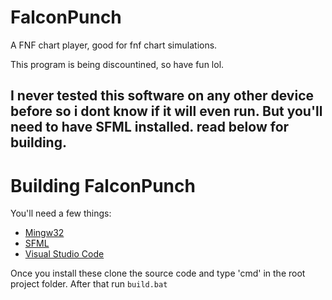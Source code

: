 # FalconPunch

A FNF chart player, good for fnf chart simulations.

This program is being discountined, so have fun lol.

I never tested this software on any other device before so i dont know if it will even run. But you'll need to have SFML installed. read below for building.
--------------------------------------------------------------------------------------------------------------------------------------------------------------------


# Building FalconPunch

You'll need a few things:

* [Mingw32](https://www.mingw-w64.org/)
* [SFML](https://www.sfml-dev.org/download/sfml/2.5.1/)
* [Visual Studio Code](https://code.visualstudio.com/)

Once you install these clone the source code and type 'cmd' in the root project folder.
After that run `build.bat`
